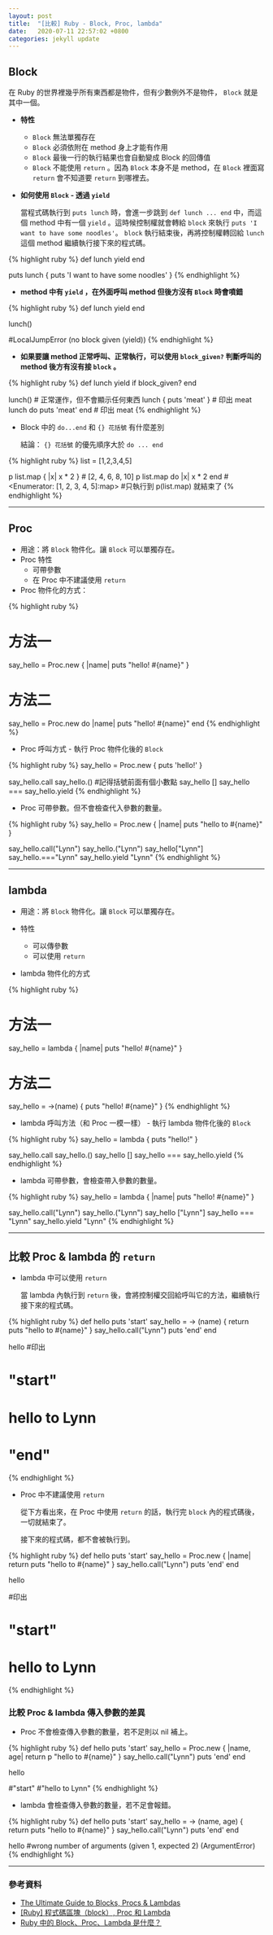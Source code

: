 ```yaml
---
layout: post
title:  "[比較] Ruby - Block, Proc, lambda"
date:   2020-07-11 22:57:02 +0800
categories: jekyll update
---
```



## Block

在 Ruby 的世界裡幾乎所有東西都是物件，但有少數例外不是物件， `Block` 就是其中一個。

- **特性**
    - `Block` 無法單獨存在
    - `Block` 必須依附在 method 身上才能有作用
    - `Block` 最後一行的執行結果也會自動變成 Block 的回傳值
    - `Block` 不能使用 `return` 。因為 `Block` 本身不是 method，在 `Block` 裡面寫 `return` 會不知道要 `return` 到哪裡去。

- **如何使用 `Block` - 透過 `yield`**

    當程式碼執行到 `puts lunch` 時，會進一步跳到 `def lunch ... end` 中，而這個 method 中有一個 `yield` 。這時候控制權就會轉給 `block` 來執行 `puts 'I want to have some noodles'`。 `block` 執行結束後，再將控制權轉回給 `lunch` 這個 method 繼續執行接下來的程式碼。

{% highlight ruby %}
def lunch
  yield
end

puts lunch { puts 'I want to have some noodles' }
{% endhighlight %}

- **method 中有 `yield` ，在外面呼叫 method 但後方沒有 `Block` 時會噴錯**

{% highlight ruby %}
def lunch
  yield
end

lunch()   

#LocalJumpError (no block given (yield))
{% endhighlight %}

- **如果要讓 method 正常呼叫、正常執行，可以使用 `block_given?` 判斷呼叫的 method 後方有沒有接 `block` 。**

{% highlight ruby %}
def lunch
  yield if block_given?
end

lunch()                     # 正常運作，但不會顯示任何東西
lunch { puts 'meat' }       # 印出 meat
lunch do puts 'meat' end    # 印出 meat
{% endhighlight %}

- Block 中的 `do...end` 和 `{} 花括號` 有什麼差別

  結論： `{} 花括號` 的優先順序大於 `do ... end`

{% highlight ruby %}
list = [1,2,3,4,5]

p list.map { |x| x * 2 }      # [2, 4, 6, 8, 10]
p list.map do |x| x * 2 end   # <Enumerator: [1, 2, 3, 4, 5]:map> #只執行到 p(list.map) 就結束了
{% endhighlight %}

---

## Proc

- 用途：將 `Block` 物件化。讓 `Block` 可以單獨存在。
- Proc 特性
    - 可帶參數
    - 在 Proc 中不建議使用 `return`
- Proc 物件化的方式：

{% highlight ruby %}
# 方法一
say_hello = Proc.new { |name| puts "hello! #{name}" }

# 方法二
say_hello = Proc.new do |name|
	puts "hello! #{name}" 
end
{% endhighlight %}


- Proc 呼叫方式 - 執行 Proc 物件化後的 `Block`

{% highlight ruby %}
say_hello = Proc.new { puts 'hello!' }

say_hello.call
say_hello.()      #記得括號前面有個小數點
say_hello []
say_hello ===
say_hello.yield
{% endhighlight %}


- Proc 可帶參數。但不會檢查代入參數的數量。

{% highlight ruby %}
say_hello = Proc.new { |name| puts "hello to #{name}" }

say_hello.call("Lynn")
say_hello.("Lynn")
say_hello["Lynn"]
say_hello.==="Lynn"
say_hello.yield "Lynn"
{% endhighlight %}

---

## lambda

- 用途：將 `Block` 物件化。讓 `Block` 可以單獨存在。
- 特性
    - 可以傳參數
    - 可以使用 `return`

- lambda 物件化的方式

{% highlight ruby %}
# 方法一
say_hello = lambda { |name| puts "hello! #{name}" }

# 方法二
say_hello = ->(name) { puts "hello! #{name}" }
{% endhighlight %}

- lambda 呼叫方法（和 Proc 一模一樣） - 執行 lambda 物件化後的 `Block`

{% highlight ruby %}
say_hello = lambda { puts "hello!" }

say_hello.call
say_hello.()
say_hello []
say_hello ===
say_hello.yield
{% endhighlight %}

- lambda 可帶參數，會檢查帶入參數的數量。

{% highlight ruby %}
say_hello = lambda { |name| puts "hello! #{name}" }

say_hello.call("Lynn")
say_hello.("Lynn")
say_hello ["Lynn"]
say_hello === "Lynn"
say_hello.yield "Lynn"
{% endhighlight %}

---

## 比較 Proc & lambda 的 `return`

- lambda 中可以使用 `return`

    當 lambda 內執行到 `return` 後，會將控制權交回給呼叫它的方法，繼續執行接下來的程式碼。

{% highlight ruby %}
def hello
  puts 'start'
  say_hello = -> (name) { return puts "hello to #{name}" }
  say_hello.call("Lynn")
  puts 'end'
end

hello
#印出
# "start"
# hello to Lynn
# "end"
{% endhighlight %}

- Proc 中不建議使用 `return`

    從下方看出來，在 Proc 中使用 `return` 的話，執行完 `block` 內的程式碼後，一切就結束了。

    接下來的程式碼，都不會被執行到。

{% highlight ruby %}
def hello
  puts 'start'
  say_hello = Proc.new { |name| return puts "hello to #{name}" }
  say_hello.call("Lynn")
  puts 'end'
end

hello

#印出 
# "start"
# hello to Lynn
{% endhighlight %}

### 比較 Proc & lambda 傳入參數的差異

- Proc 不會檢查傳入參數的數量，若不足則以 nil 補上。

{% highlight ruby %}
def hello
  puts 'start'
  say_hello = Proc.new { |name, age| return p "hello to #{name}" }
  say_hello.call("Lynn")
  puts 'end'
end

hello

#"start"
#"hello to Lynn"
{% endhighlight %}

- lambda 會檢查傳入參數的數量，若不足會報錯。

{% highlight ruby %}
def hello
  puts 'start'
  say_hello = -> (name, age) { return puts "hello to #{name}" }
  say_hello.call("Lynn")
  puts 'end'
end

hello
#wrong number of arguments (given 1, expected 2) (ArgumentError)
{% endhighlight %}

---

### 參考資料

- [The Ultimate Guide to Blocks, Procs & Lambdas](https://www.rubyguides.com/2016/02/ruby-procs-and-lambdas/)
- [[Ruby] 程式碼區塊（block）, Proc 和 Lambda](https://pjchender.github.io/2017/09/26/ruby-%E7%A8%8B%E5%BC%8F%E7%A2%BC%E5%8D%80%E5%A1%8A%EF%BC%88block%EF%BC%89-proc-%E5%92%8C-lambda/)
- [Ruby 中的 Block、Proc、Lambda 是什麼？](https://riverye.com/2019/11/15/Ruby-%E4%B8%AD%E7%9A%84-Block%E3%80%81Proc%E3%80%81Lambda-%E6%98%AF%E4%BB%80%E9%BA%BC%EF%BC%9F/)
